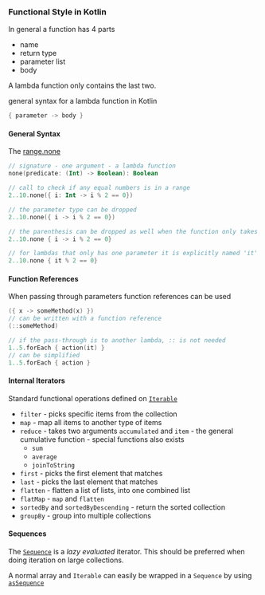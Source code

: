 ### Functional Style in Kotlin

In general a function has 4 parts

* name
* return type
* parameter list
* body

A lambda function only contains the last two.

general syntax for a lambda function in Kotlin

```kotlin
{ parameter -> body }
```

#### General Syntax

The [range.none](https://kotlinlang.org/api/latest/jvm/stdlib/kotlin.collections/none.html)

```kotlin
// signature - one argument - a lambda function
none(predicate: (Int) -> Boolean): Boolean

// call to check if any equal numbers is in a range
2..10.none({ i: Int -> i % 2 == 0})

// the parameter type can be dropped
2..10.none({ i -> i % 2 == 0})

// the parenthesis can be dropped as well when the function only takes the lambda function as argument
2..10.none { i -> i % 2 == 0}

// for lambdas that only has one parameter it is explicitly named 'it'
2..10.none { it % 2 == 0}
```

#### Function References

When passing through parameters function references can be used

```kotlin
({ x -> someMethod(x) })
// can be written with a function reference
(::someMethod)

// if the pass-through is to another lambda, :: is not needed
1..5.forEach { action(it) }
// can be simplified
1..5.forEach { action }
```

#### Internal Iterators

Standard functional operations defined on [`Iterable`](https://kotlinlang.org/api/latest/jvm/stdlib/kotlin.collections/-iterable/)

* `filter` - picks specific items from the collection
* `map` - map all items to another type of items
* `reduce` - takes two arguments `accumulated` and `item` - the general cumulative function - special functions also exists
  * `sum`
  * `average`
  * `joinToString`
* `first` - picks the first element that matches
* `last` - picks the last element that matches
* `flatten` - flatten a list of lists, into one combined list
* `flatMap` - `map` and `flatten`
* `sortedBy` and `sortedByDescending` - return the sorted collection
* `groupBy` - group into multiple collections

#### Sequences

The [`Sequence`](https://kotlinlang.org/api/latest/jvm/stdlib/kotlin.sequences/-sequence/) is a *lazy evaluated* iterator. This should be preferred when doing iteration on large collections.

A normal array and `Iterable` can easily be wrapped in a `Sequence` by using [`asSequence`](https://kotlinlang.org/api/latest/jvm/stdlib/kotlin.collections/as-sequence.html)
